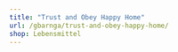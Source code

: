 ```yaml
---
title: "Trust and Obey Happy Home"
url: /gbarnga/trust-and-obey-happy-home/
shop: Lebensmittel
---
```

